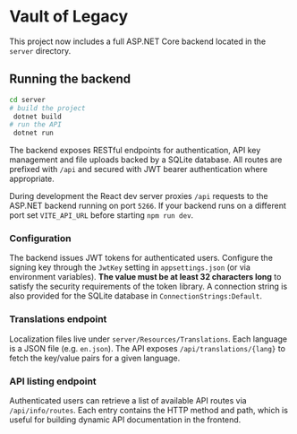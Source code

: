 # Vault of Legacy

This project now includes a full ASP.NET Core backend located in the `server` directory.

## Running the backend

```bash
cd server
# build the project
 dotnet build
# run the API
 dotnet run
```

The backend exposes RESTful endpoints for authentication, API key management and file uploads backed by a SQLite database. All routes are prefixed with `/api` and secured with JWT bearer authentication where appropriate.

During development the React dev server proxies `/api` requests to the ASP.NET backend running on port `5266`. If your backend runs on a different port set `VITE_API_URL` before starting `npm run dev`.

### Configuration

The backend issues JWT tokens for authenticated users. Configure the signing key through the `JwtKey` setting in `appsettings.json` (or via environment variables). **The value must be at least 32 characters long** to satisfy the security requirements of the token library. A connection string is also provided for the SQLite database in `ConnectionStrings:Default`.

### Translations endpoint

Localization files live under `server/Resources/Translations`. Each language is a JSON file (e.g. `en.json`). The API exposes `/api/translations/{lang}` to fetch the key/value pairs for a given language.

### API listing endpoint

Authenticated users can retrieve a list of available API routes via `/api/info/routes`. Each entry contains the HTTP method and path, which is useful for building dynamic API documentation in the frontend.
